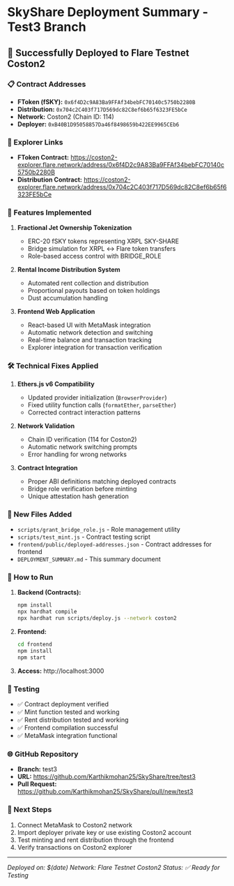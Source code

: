 # SkyShare Deployment Summary - Test3 Branch

## 🚀 Successfully Deployed to Flare Testnet Coston2

### 📋 Contract Addresses
- **FToken (fSKY):** `0x6f4D2c9A83Ba9FFAf34bebFC70140c5750b2280B`
- **Distribution:** `0x704c2C403f717D569dc82C8ef6b65f6323FE5bCe`
- **Network:** Coston2 (Chain ID: 114)
- **Deployer:** `0xB40B1D95058857Da46f8498659b422EE9965CEb6`

### 🔗 Explorer Links
- **FToken Contract:** https://coston2-explorer.flare.network/address/0x6f4D2c9A83Ba9FFAf34bebFC70140c5750b2280B
- **Distribution Contract:** https://coston2-explorer.flare.network/address/0x704c2C403f717D569dc82C8ef6b65f6323FE5bCe

### 🎯 Features Implemented
1. **Fractional Jet Ownership Tokenization**
   - ERC-20 fSKY tokens representing XRPL SKY-SHARE
   - Bridge simulation for XRPL ↔ Flare token transfers
   - Role-based access control with BRIDGE_ROLE

2. **Rental Income Distribution System**
   - Automated rent collection and distribution
   - Proportional payouts based on token holdings
   - Dust accumulation handling

3. **Frontend Web Application**
   - React-based UI with MetaMask integration
   - Automatic network detection and switching
   - Real-time balance and transaction tracking
   - Explorer integration for transaction verification

### 🛠 Technical Fixes Applied
1. **Ethers.js v6 Compatibility**
   - Updated provider initialization (`BrowserProvider`)
   - Fixed utility function calls (`formatEther`, `parseEther`)
   - Corrected contract interaction patterns

2. **Network Validation**
   - Chain ID verification (114 for Coston2)
   - Automatic network switching prompts
   - Error handling for wrong networks

3. **Contract Integration**
   - Proper ABI definitions matching deployed contracts
   - Bridge role verification before minting
   - Unique attestation hash generation

### 📁 New Files Added
- `scripts/grant_bridge_role.js` - Role management utility
- `scripts/test_mint.js` - Contract testing script
- `frontend/public/deployed-addresses.json` - Contract addresses for frontend
- `DEPLOYMENT_SUMMARY.md` - This summary document

### 🚀 How to Run
1. **Backend (Contracts):**
   ```bash
   npm install
   npx hardhat compile
   npx hardhat run scripts/deploy.js --network coston2
   ```

2. **Frontend:**
   ```bash
   cd frontend
   npm install
   npm start
   ```

3. **Access:** http://localhost:3000

### 🔧 Testing
- ✅ Contract deployment verified
- ✅ Mint function tested and working
- ✅ Rent distribution tested and working
- ✅ Frontend compilation successful
- ✅ MetaMask integration functional

### 🌐 GitHub Repository
- **Branch:** test3
- **URL:** https://github.com/Karthikmohan25/SkyShare/tree/test3
- **Pull Request:** https://github.com/Karthikmohan25/SkyShare/pull/new/test3

### 📝 Next Steps
1. Connect MetaMask to Coston2 network
2. Import deployer private key or use existing Coston2 account
3. Test minting and rent distribution through the frontend
4. Verify transactions on Coston2 explorer

---
*Deployed on: $(date)*
*Network: Flare Testnet Coston2*
*Status: ✅ Ready for Testing*